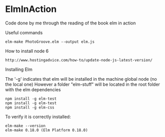 # ElmInAction

Code done by me through the reading of the book elm in action

Useful commands
```
elm-make PhotoGroove.elm --output elm.js
```

How to install node 6
```
http://www.hostingadvice.com/how-to/update-node-js-latest-version/
```

Installing Elm

The '-g' indicates that elm will be installed in the machine global node (no the local one)
However a folder "elm-stuff" will be located in the root folder with the elm dependencies

```
npm install -g elm-test
npm install -g elm-test
npm install -g elm-css
```

To verify it is correctly installed:
```
elm‐make ‐‐version 
elm‐make 0.18.0 (Elm Platform 0.18.0)
```